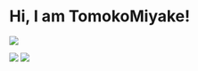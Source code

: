 # Hi, I am TomokoMiyake!

![](http://github-profile-summary-cards.vercel.app/api/cards/profile-details?username=TomokoMiyake&theme=calm)

![](http://github-profile-summary-cards.vercel.app/api/cards/repos-per-language?username=TomokoMiyake&theme=calm)
![](http://github-profile-summary-cards.vercel.app/api/cards/most-commit-language?username=TomokoMiyake&theme=calm)
